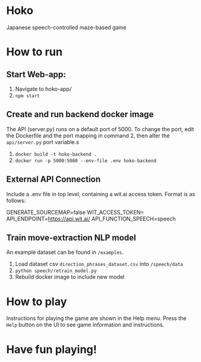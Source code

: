 # Hoko

Japanese speech-controlled maze-based game

# How to run

## Start Web-app:

1. Navigate to hoko-app/
2. `npm start`

## Create and run backend docker image

The API (server.py) runs on a default port of 5000. To change the port, edit the Dockerfile and the port mapping in command 2, then alter the `api/server.py` port variable.s

1. `docker build -t hoko-backend .`
2. `docker run -p 5000:5000 --env-file .env hoko-backend`

## External API Connection

Include a .env file in top level, containing a wit.ai access token. Format is as follows:

GENERATE_SOURCEMAP=false
WIT_ACCESS_TOKEN=<Personal token>
API_ENDPOINT=https://api.wit.ai/
API_FUNCTION_SPEECH=speech

## Train move-extraction NLP model

An example dataset can be found in `/examples`.

1. Load dataset csv `direction_phrases_dataset.csv` into `/speech/data`
2. `python speech/retrain_model.py`
3. Rebuild docker image to include new model

# How to play

Instructions for playing the game are shown in the Help menu. Press the `Help` button on the UI to see game information and instructions.

# Have fun playing!
